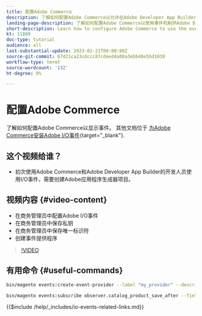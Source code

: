 ```yaml
---
title: 配置Adobe Commerce
description: 了解如何配置Adobe Commerce以允许在Adobe Developer App Builder中使用事件。
landing-page-description: 了解如何配置Adobe Commerce以使用事件机制供Adobe Developer App Builder使用。
short-description: Learn how to configure Adobe Commerce to use the event mechanism for consumption by Adobe Developer App Builder.
kt: 11889
doc-type: tutorial
audience: all
last-substantial-update: 2023-02-21T00:00:00Z
source-git-commit: 67d21ca23cdccc87cdeed4a08a3ebb48e5bd1030
workflow-type: tm+mt
source-wordcount: '132'
ht-degree: 0%

---
```



# 配置Adobe Commerce

了解如何配置Adobe Commerce以显示事件。 其他文档位于 [为Adobe Commerce安装Adobe I/O事件](https://developer.adobe.com/commerce/events/get-started/installation/){target="_blank"}.

## 这个视频给谁？

* 初次使用Adobe Commerce和Adobe Developer App Builder的开发人员使用I/O事件，需要创建Adobe应用程序生成器项目。

## 视频内容 {#video-content}

* 在商务管理员中配置Adobe I/O事件
* 在商务管理员中保存私钥
* 在商务管理员中保存唯一标识符
* 创建事件提供程序

>[!VIDEO](https://video.tv.adobe.com/v/3415799)

## 有用命令 {#useful-commands}

```bash
bin/magento events:create-event-provider --label "my_provider" --description "Provides out-of-process extensibility for Adobe Commerce"

bin/magento events:subscribe observer.catalog_product_save_after --fields=name --fields=price
```

{{$include /help/_includes/io-events-related-links.md}}
